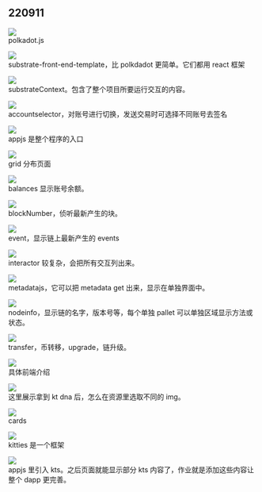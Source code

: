 ## 220911  
  
![](./img/2022-09-11-14-54-24.png)    
polkadot.js  
  
![](./img/2022-09-11-14-55-18.png)    
substrate-front-end-template，比 polkdadot 更简单。它们都用 react 框架  
  
![](./img/2022-09-11-14-57-04.png)    
substrateContext。包含了整个项目所要运行交互的内容。  
  
![](./img/2022-09-11-14-58-57.png)    
accountselector，对账号进行切换，发送交易时可选择不同账号去签名  
  
![](./img/2022-09-11-14-59-40.png)    
appjs 是整个程序的入口  
  
![](./img/2022-09-11-15-09-37.png)    
grid 分布页面  
  
![](./img/2022-09-11-15-10-03.png)    
balances 显示账号余额。  
  
![](./img/2022-09-11-15-10-26.png)    
blockNumber，侦听最新产生的块。  
  
![](./img/2022-09-11-15-11-23.png)    
event，显示链上最新产生的 events  
  
![](./img/2022-09-11-15-12-51.png)    
interactor 较复杂，会把所有交互列出来。  
  
![](./img/2022-09-11-15-14-04.png)    
metadatajs，它可以把 metadata get 出来，显示在单独界面中。  
  
![](./img/2022-09-11-15-14-54.png)    
nodeinfo，显示链的名字，版本号等，每个单独 pallet 可以单独区域显示方法或状态。  
  
![](./img/2022-09-11-15-16-45.png)    
transfer，币转移，upgrade，链升级。  
  
![](./img/2022-09-11-15-17-41.png)    
具体前端介绍  
  
![](./img/2022-09-11-15-20-10.png)    
这里展示拿到 kt dna 后，怎么在资源里选取不同的 img。  
  
![](./img/2022-09-11-15-21-42.png)    
cards  
  
![](./img/2022-09-11-15-22-23.png)    
kitties 是一个框架  
  
![](./img/2022-09-11-15-23-44.png)  
appjs 里引入 kts。之后页面就能显示部分 kts 内容了，作业就是添加这些内容让整个 dapp 更完善。  
